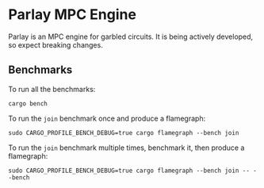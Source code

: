 # Parlay MPC Engine

Parlay is an MPC engine for garbled circuits. It is being actively developed, so expect breaking changes.

## Benchmarks

To run all the benchmarks:

```
cargo bench
```

To run the `join` benchmark once and produce a flamegraph:

```
sudo CARGO_PROFILE_BENCH_DEBUG=true cargo flamegraph --bench join
```

To run the `join` benchmark multiple times, benchmark it, then produce a flamegraph:

```
sudo CARGO_PROFILE_BENCH_DEBUG=true cargo flamegraph --bench join -- --bench
```
